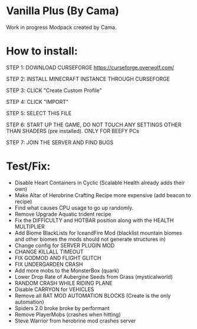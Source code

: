 # Vanilla Plus (By Cama)
Work in progress Modpack created by Cama.

# How to install:
STEP 1: DOWNLOAD CURSEFORGE https://curseforge.overwolf.com/

STEP 2: INSTALL MINECRAFT INSTANCE THROUGH CURSEFORGE

STEP 3: CLICK "Create Custom Profile"

STEP 4: CLICK "IMPORT"

STEP 5: SELECT THIS FILE

STEP 6: START UP THE GAME, DO NOT TOUCH ANY SETTINGS OTHER THAN SHADERS (pre installed). ONLY FOR BEEFY PCs

STEP 7: JOIN THE SERVER AND FIND BUGS

# Test/Fix:
- Disable Heart Containers in Cyclic (Scalable Health already adds their own)
- Make Altar of Herobrine Crafting Recipe more expensive (add beacon to recipe)
- Find what causes CPU usage to go up randomly.
- Remove Upgrade Aquatic trident recipe
- Fix the DIFFICULTY and HOTBAR position along with the HEALTH MULTIPLIER 
- Add Biome BlackLists for IceandFire Mod (blacklist mountain biomes and other biomes the mods should not generate structures in)
- Change config for SERVER PLUGIN MOD
- CHANGE KILLALL TIMEOUT
- FIX GODMOD AND FLIGHT GLITCH
- FIX UNDERGARDEN CRASH
- Add more mobs to the MonsterBox (quark)
- Lower Drop Rate of Aubergine Seeds from Grass (mysticalworld)
- RANDOM CRASH WHILE RIDING PLANE
- Disable CARRYON for VEHICLES
- Remove all RAT MOD AUTOMATION BLOCKS (Create is the only automation)
- Spiders 2.0 broke broke by performant
- Remove PlayerMobs (crashes when hitting)
- Steve Warrior from herobrine mod crashes server
